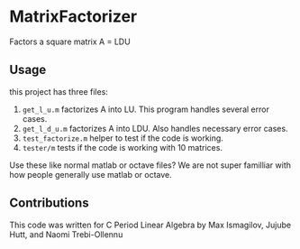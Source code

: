 # MatrixFactorizer
Factors a square matrix A = LDU

## Usage
this project has three files: 
1) `get_l_u.m` factorizes A into LU. This program handles several error cases.
2) `get_l_d_u.m` factorizes A into LDU. Also handles necessary error cases.
3) `test_factorize.m` helper to test if the code is working.
4) `tester/m` tests if the code is working with 10 matrices.

Use these like normal matlab or octave files? We are not super familliar with how people generally use matlab or octave.

## Contributions
This code was written for C Period Linear Algebra by Max Ismagilov, Jujube Hutt, and Naomi Trebi-Ollennu